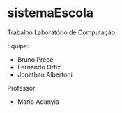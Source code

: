# sistemaEscola
Trabalho Laboratório de Computação

Equipe:
  * Bruno Prece
  * Fernando Ortiz
  * Jonathan Albertoni

Professor: 
  * Mario Adanyia
